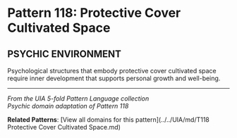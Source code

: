 # Pattern 118: Protective Cover Cultivated Space

## PSYCHIC ENVIRONMENT

Psychological structures that embody protective cover cultivated space require inner development that supports personal growth and well-being.

---

*From the UIA 5-fold Pattern Language collection*  
*Psychic domain adaptation of Pattern 118*

**Related Patterns**: [View all domains for this pattern](../../UIA/md/T118 Protective Cover Cultivated Space.md)